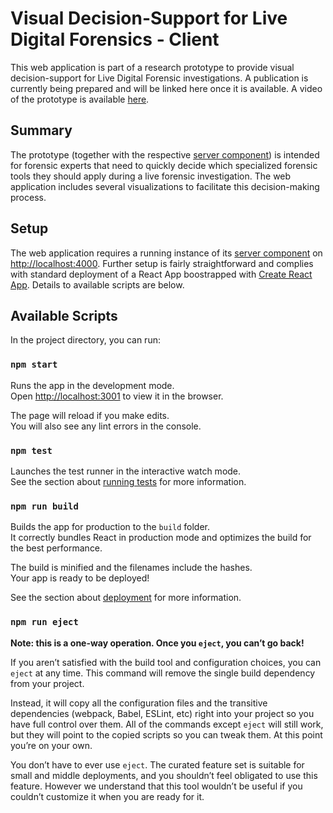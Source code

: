 # Visual Decision-Support for Live Digital Forensics - Client

This web application is part of a research prototype to provide visual decision-support for Live Digital Forensic investigations. A publication is currently being prepared and will be linked here once it is available. A video of the prototype is available [here](https://youtu.be/vY-WYz3UYmw).

## Summary

The prototype (together with the respective [server component](https://github.com/bof64665/LDF_GraphQLServer)) is intended for forensic experts that need to quickly decide which specialized forensic tools they should apply during a live forensic investigation. The web application includes several visualizations to facilitate this decision-making process.

## Setup
The web application requires a running instance of its [server component](https://github.com/bof64665/LDF_GraphQLServer) on [http://localhost:4000](http://localhost:4000). Further setup is fairly straightforward and complies with standard deployment of a React App boostrapped with [Create React App](https://github.com/facebook/create-react-app). Details to available scripts are below.

## Available Scripts

In the project directory, you can run:

### `npm start`

Runs the app in the development mode.\
Open [http://localhost:3001](http://localhost:3001) to view it in the browser.

The page will reload if you make edits.\
You will also see any lint errors in the console.

### `npm test`

Launches the test runner in the interactive watch mode.\
See the section about [running tests](https://facebook.github.io/create-react-app/docs/running-tests) for more information.

### `npm run build`

Builds the app for production to the `build` folder.\
It correctly bundles React in production mode and optimizes the build for the best performance.

The build is minified and the filenames include the hashes.\
Your app is ready to be deployed!

See the section about [deployment](https://facebook.github.io/create-react-app/docs/deployment) for more information.

### `npm run eject`

**Note: this is a one-way operation. Once you `eject`, you can’t go back!**

If you aren’t satisfied with the build tool and configuration choices, you can `eject` at any time. This command will remove the single build dependency from your project.

Instead, it will copy all the configuration files and the transitive dependencies (webpack, Babel, ESLint, etc) right into your project so you have full control over them. All of the commands except `eject` will still work, but they will point to the copied scripts so you can tweak them. At this point you’re on your own.

You don’t have to ever use `eject`. The curated feature set is suitable for small and middle deployments, and you shouldn’t feel obligated to use this feature. However we understand that this tool wouldn’t be useful if you couldn’t customize it when you are ready for it.

